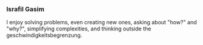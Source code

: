 ### Israfil Gasim



I enjoy solving problems, even creating new ones, asking about "how?" and "why?", simplifying complexities, and thinking outside the geschwindigkeitsbegrenzung.


<!--


[![GitHub Streak](https://streak-stats.demolab.com?user=israfilgasim&theme=rising-sun&border_radius=3&date_format=%5BY%20%5DM%20j)](https://git.io/streak-stats)

As an ENTP/INTP, I thrive on problem-solving and even enjoy the challenge of creating new ones. My interests and learning span across diverse areas, ranging from mathematics and computer science to philosophy and psychology. I am particularly passionate about exploring fundamental questions, such as "how?" and "why?" related to my studies. I am a profound learner because I delve deep into every aspect of the subject to gain a thorough understanding.
**israfilgasim/israfilgasim** is a ✨ _special_ ✨ repository because its `README.md` (this file) appears on your GitHub profile.

Here are some ideas to get you started:

- 🔭 I’m currently working on ...
- 🌱 I’m currently learning ...
- 👯 I’m looking to collaborate on ...
- 🤔 I’m looking for help with ...
- 💬 Ask me about ...
- 📫 How to reach me: ...
- 😄 Pronouns: ...
- ⚡ Fun fact: ...
-->
